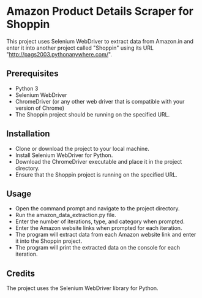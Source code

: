 
# Amazon Product Details Scraper for Shoppin

This project uses Selenium WebDriver to extract data from Amazon.in and enter it into another project called "Shoppin" using its URL "http://pags2003.pythonanywhere.com/".


## Prerequisites

* Python 3
* Selenium WebDriver
* ChromeDriver (or any other web driver that is compatible with your version of Chrome)
* The Shoppin project should be running on the specified URL.


## Installation

* Clone or download the project to your local machine.
* Install Selenium WebDriver for Python.
* Download the ChromeDriver executable and place it in the project directory.
* Ensure that the Shoppin project is running on the specified URL.


## Usage

* Open the command prompt and navigate to the project directory.
* Run the amazon_data_extraction.py file.
* Enter the number of iterations, type, and category when prompted.
* Enter the Amazon website links when prompted for each iteration.
* The program will extract data from each Amazon website link and enter it into the Shoppin project.
* The program will print the extracted data on the console for each iteration.


## Credits

The project uses the Selenium WebDriver library for Python.

